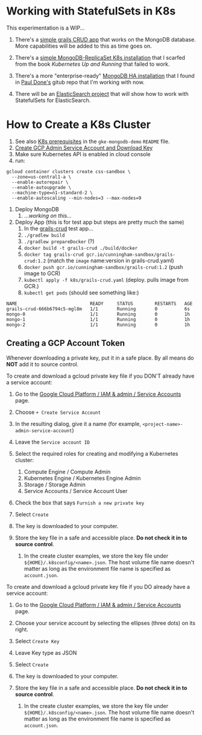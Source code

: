 # Working with StatefulSets in K8s
This experimentation is a WIP...

1. There's a [simple grails CRUD app](./grails-crud/README.md) that works on the MongoDB database.  More capabilities will be added to this as time goes on.

1. There's a [simple MongoDB-ReplicaSet K8s installation](./mongodb-simple/README.md) that I scarfed from the book _Kubernetes Up and Running_ that failed to work.

1. There's a more "enterprise-ready" [MongoDB HA installation](./gke-mongodb-demo/README.md) that I found in [Paul Done's](https://github.com/pkdone) gitub repo that I'm working with now.

1. There will be an [ElasticSearch project](./gke-elasticsearch-demo/README.md) that will show how to work with StatefulSets for ElasticSearch.

# How to Create a K8s Cluster

1. See also [K8s prerequisites](./gke-mongodb-demo/README.md#1.1_prerequisites) in the `gke-mongodb-demo` `README` file.
1. [Create GCP Admin Service Account and Download Key](#creating-a-gcp-account-token)
1. Make sure Kubernetes API is enabled in cloud console
1. run:
```
gcloud container clusters create css-sandbox \
  --zone=us-central1-a \
  --enable-autorepair \
  --enable-autoupgrade \
  --machine-type=n1-standard-2 \
  --enable-autoscaling --min-nodes=3 --max-nodes=9
```
1. Deploy MongoDB
    1. ..._working on this..._
1. Deploy App (this is for test app but steps are pretty much the same)
    1. In the [grails-crud](./grails-crud/README.md) test app...
    1. `./gradlew build`
    1. `./gradlew prepareDocker` (?)
    1. `docker build -t grails-crud ./build/docker`
    1. `docker tag grails-crud gcr.io/cunningham-sandbox/grails-crud:1.2` (match the `image` name:version in grails-crud.yaml)
    1. `docker push gcr.io/cunningham-sandbox/grails-crud:1.2` (push image to GCR)
    1. `kubectl apply -f k8s/grails-crud.yaml` (deploy. pulls image from GCR.)
    1. `kubectl get pods` (should see something like:)
```
NAME                           READY     STATUS        RESTARTS   AGE
grails-crud-666b6794c5-mgl8m   1/1       Running       0          6s
mongo-0                        1/1       Running       0          1h
mongo-1                        1/1       Running       0          1h
mongo-2                        1/1       Running       0          1h
```

## Creating a GCP Account Token
Whenever downloading a private key, put it in a safe place.  By all means do **NOT** add it to source control.

To create and download a gcloud private key file if you DON'T already have a service account:

1. Go to the [Google Cloud Platform / IAM & admin / Service Accounts](https://console.cloud.google.com/iam-admin/serviceaccounts) page.

1. Choose `+ Create Service Account`

1. In the resulting dialog, give it a name (for example, `<project-name>-admin-service-account`)

1. Leave the `Service account ID`

1. Select the required roles for creating and modifying a Kubernetes cluster:
    1. Compute Engine / Compute Admin
    1. Kubernetes Engine / Kubernetes Engine Admin
    1. Storage / Storage Admin
    1. Service Accounts / Service Account User

1. Check the box that says `Furnish a new private key`

1. Select `Create`

1. The key is downloaded to your computer.

1. Store the key file in a safe and accessible place.  **Do not check it in to source control**.
    1. In the create cluster examples, we store the key file under `${HOME}/.k8sconfig/<name>.json`.  The host volume file name doesn't matter as long as the environment file name is specified as `account.json`.

To create and download a gcloud private key file if you DO already have a service account:

1. Go to the [Google Cloud Platform / IAM & admin / Service Accounts](https://console.cloud.google.com/iam-admin/serviceaccounts) page.

1. Choose your service account by selecting the ellipses (three dots) on its right.

1. Select `Create Key`

1. Leave Key type as JSON

1. Select `Create`

1. The key is downloaded to your computer.

1. Store the key file in a safe and accessible place.  **Do not check it in to source control**.
    1. In the create cluster examples, we store the key file under `${HOME}/.k8sconfig/<name>.json`.  The host volume file name doesn't matter as long as the environment file name is specified as `account.json`.
